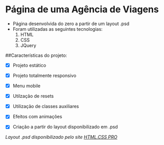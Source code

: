 # Página de uma Agência de Viagens

* Página desenvolvida do zero a partir de um layout .psd
* Foram utilizadas as seguintes tecnologias:  
    1. HTML
    2. CSS
    3. JQuery



##Características do projeto: 

- [x] Projeto estático 
- [x] Projeto totalmente responsivo
- [x] Menu mobile
- [x] Utilzação de resets
- [x] Utilização de classes auxiliares 
- [x] Efeitos com animações 
- [x] Criação a partir do layout disponibilizado em .psd



*Layout .psd disponibilizado pelo site [HTML.CSS PRO](https://www.htmlecsspro.com/)*
